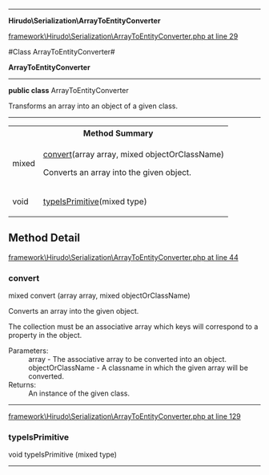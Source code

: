 

- - -

**Hirudo\Serialization\ArrayToEntityConverter**


<a href="https://github.com/JeyDotC/Hirudo/blob/make-composer-compatible/framework/Hirudo/Serialization/ArrayToEntityConverter.php#L29" target='_blank'>framework\Hirudo\Serialization\ArrayToEntityConverter.php at line 29</a>

#Class ArrayToEntityConverter#

**ArrayToEntityConverter**




- - -

<p><strong>public  class</strong> <span>ArrayToEntityConverter</span></p>

<div class="comment" id="overview_description"><p>Transforms an array into an object of a given class.</p></div>



<hr />

<table id="summary_method">
<tr><th colspan="2">Method Summary</th></tr>
<tr>
<td><span class='k'></span> <span class='nx'>mixed</span></td>
<td class="description"><p class="name"><a href="#convert">convert</a>(array array, mixed objectOrClassName)</p><p class="description">Converts an array into the given object. </p></td>
</tr>
<tr>
<td><span class='k'></span> <span class='nx'>void</span></td>
<td class="description"><p class="name"><a href="#typeisprimitive">typeIsPrimitive</a>(mixed type)</p></td>
</tr>
</table>

<h2 id="detail_method">Method Detail</h2>

<a href="https://github.com/JeyDotC/Hirudo/blob/make-composer-compatible/framework/Hirudo/Serialization/ArrayToEntityConverter.php#L44" target='_blank'>framework\Hirudo\Serialization\ArrayToEntityConverter.php at line 44</a>

<h3 id="convert()">convert</h3>
<span class='k'></span> <span class='nx'>mixed</span> <span class='nf'>convert</span> (array array, mixed objectOrClassName)

<div class="details">
<p>Converts an array into the given object.</p><p>The collection must be an associative array which keys will correspond to
a property in the object.</p><dl>
<dt>Parameters:</dt>
<dd>array - The associative array to be converted into an object.</dd>
<dd>objectOrClassName - A classname in which the given array will be converted.</dd>
<dt>Returns:</dt>
<dd>An instance of the given class.</dd>
</dl>

</div>

- - -


<a href="https://github.com/JeyDotC/Hirudo/blob/make-composer-compatible/framework/Hirudo/Serialization/ArrayToEntityConverter.php#L129" target='_blank'>framework\Hirudo\Serialization\ArrayToEntityConverter.php at line 129</a>

<h3 id="typeIsPrimitive()">typeIsPrimitive</h3>
<span class='k'></span> <span class='nx'>void</span> <span class='nf'>typeIsPrimitive</span> (mixed type)

<div class="details">

</div>

- - -

